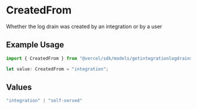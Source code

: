 # CreatedFrom

Whether the log drain was created by an integration or by a user

## Example Usage

```typescript
import { CreatedFrom } from "@vercel/sdk/models/getintegrationlogdrainsop.js";

let value: CreatedFrom = "integration";
```

## Values

```typescript
"integration" | "self-served"
```